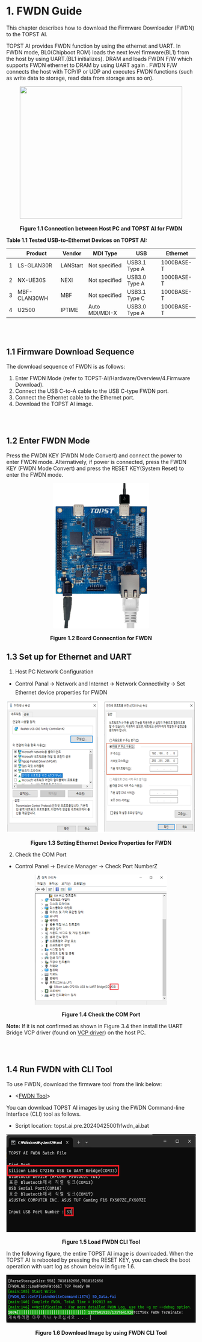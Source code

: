 # 1. FWDN Guide

This chapter describes how to download the Firmware Downloader (FWDN) to
the TOPST AI.

TOPST AI provides FWDN function by using the ethernet and UART. In FWDN
mode, BL0(Chipboot ROM) loads the next level firmware(BL1) from the host
by using UART.(BL1 initializes). DRAM and loads FWDN F/W which supports
FWDN ethernet to DRAM by using UART again . FWDN F/W connects the host
with TCP/IP or UDP and executes FWDN functions (such as write data to
storage, read data from storage ans so on).

<p align="center"><img src="https://github.com/user-attachments/assets/a550e48e-fb0a-4365-9ab9-318355a1c6e4"
style="width:4.50303in;height:3.65676in"/></p>
<p align="center"><strong>Figure 1.1 Connection between Host PC and TOPST AI for FWDN</strong></p>

**Table 1.1 Tested USB-to-Ethernet Devices on TOPST AI:**

|     |  Product     |  Vendor    |    MDI Type    |      USB      |    Ethernet  |
|-----|--------------|------------|----------------|---------------|--------------|
| 1   | LS-GLAN30R   | LANStart   | Not specified  | USB3.1 Type A | 1000BASE-T   |
| 2   | NX-UE30S     | NEXI       | Not specified  | USB3.0 Type A | 1000BASE-T   |
| 3   | MBF-CLAN30WH | MBF        | Not specified  | USB3.1 Type C | 1000BASE-T   |
| 4   | U2500        | IPTIME     | Auto MDI/MDI-X | USB3.0 Type A | 1000BASE-T   |

<br/><br/>

## 1.1 Firmware Download Sequence

The download sequence of FWDN is as follows:

1.  Enter FWDN Mode (refer to TOPST-AI/Hardware/Overview/4.Firmware Download).
2.  Connect the USB C-to-A cable to the USB C-type FWDN port.
3.  Connect the Ethernet cable to the Ethernet port.
4.  Download the TOPST AI image.

<br/><br/>

## 1.2 Enter FWDN Mode 

Press the FWDN KEY (FWDN Mode Convert) and connect the power to enter
FWDN mode. Alternatively, if power is connected, press the FWDN KEY
(FWDN Mode Convert) and press the RESET KEY(System Reset) to enter the
FWDN mode.

<p align="center"><img src="https://github.com/topst-development/Documentation/blob/main/TOPST-AI/Software/media/1. Firmware download.image2.png?raw=true"
style="width:2.63636in;height:4.01389in"</p>
<p align="center"><strong>Figure 1.2 Board Connecntion for FWDN</strong></p>

## 1.3 Set up for Ethernet and UART

1.  Host PC Network Configuration

  - Control Panal 🡪 Network and Internet 🡪 Network Connectivity 🡪 Set Ethernet device properties for FWDN

 <p align="center"><img src="https://github.com/topst-development/Documentation/blob/main/TOPST-AI/Software/media/1. Firmware download.image3.png?raw=true"
  style="width:6.80303in;height:3.65676in"</p>
 <p align="center"><strong> Figure 1.3 Setting Ethernet Device Properties for FWDN</strong></p>

2.  Check the COM Port

  - Control Panel → Device Manager → Check Port NumberZ

 <p align="center"><img src="https://github.com/topst-development/Documentation/blob/main/TOPST-AI/Software/media/1. Firmware download.image4.png?raw=true"
  style="width:3.67708in;height:3.59583in"</p>
  <p align="center"><strong>Figure 1.4 Check the COM Port</strong></p>

  **Note:** If it is not confirmed as shown in Figure 3.4 then install
  the UART Bridge VCP driver (found on
  [VCP driver](https://www.silabs.com/developers/usb-to-uart-bridge-vcp-drivers?tab=downloads))
  on the host PC.

<br/><br/>

## 1.4 Run FWDN with CLI Tool

To use FWDN, download the firmware tool from the link below:

- <[FWDN Tool](https://drive.google.com/file/d/1EWHJ9MfdoJL6BO-TL-8iFkzkygPv5e3i/view?usp=drive_link)>


You can download TOPST AI images by using the FWDN
Command-line Interface (CLI) tool as follows.

- Script location: topst.ai.pre.20240425001\fwdn_ai.bat

<p align="center"><img src="https://github.com/topst-development/Documentation/blob/main/TOPST-AI/Software/media/1. Firmware download.image5.png?raw=true"
  style="width:6.05903in;height:2.70833in" /></p>
  <p align="center"><strong>Figure 1.5 Load FWDN CLI Tool</strong></p>

In the following figure, the entire TOPST AI image is downloaded.
When the TOPST AI is rebooted by pressing the RESET KEY, you can check
the boot operation with uart log as shown below in figure 1.6.

<p align="center"><img src="https://github.com/topst-development/Documentation/blob/main/TOPST-AI/Software/media/1. Firmware download.image6.png?raw=true"
style="width:6.00347in;height:1.33333in"</p>
<p align="center"><strong>Figure 1.6 Download Image by using FWDN CLI Tool</strong></p>
